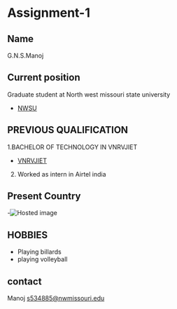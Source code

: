 # Assignment-1

## Name

G.N.S.Manoj

## Current position
Graduate student at North west missouri state university
- [NWSU](https://www.nwmissouri.edu/ "NWSU")

## PREVIOUS QUALIFICATION
1.BACHELOR OF TECHNOLOGY IN VNRVJIET
- [VNRVJIET](https://content3.jdmagicbox.com/comp/hyderabad/u9/040pxx40.xx40.000445559962.h3u9/catalogue/vnr-vignana-jyothi-institute-of-engineering-and-technology-bachupally-hyderabad-colleges-twvtc.jpg?interpolation=lanczos-none&output-format=jpg&resize=1024:370&crop=1024:370px;*,* "yes")
2. Worked as intern in Airtel india

## Present Country 
-![Hosted image](https://upload.wikimedia.org/wikipedia/en/thumb/a/a4/Flag_of_the_United_States.svg/1200px-Flag_of_the_United_States.svg.png "welcome to united states")


## HOBBIES
- Playing billards
- playing volleyball

## contact
 Manoj
 s534885@nwmissouri.edu
